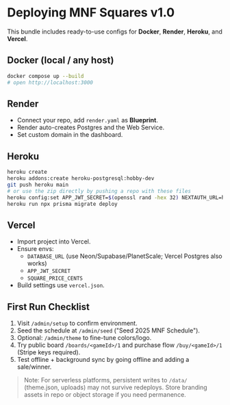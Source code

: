 # Deploying MNF Squares v1.0

This bundle includes ready-to-use configs for **Docker**, **Render**, **Heroku**, and **Vercel**.

## Docker (local / any host)
```bash
docker compose up --build
# open http://localhost:3000
```

## Render
- Connect your repo, add `render.yaml` as **Blueprint**.
- Render auto-creates Postgres and the Web Service.
- Set custom domain in the dashboard.

## Heroku
```bash
heroku create
heroku addons:create heroku-postgresql:hobby-dev
git push heroku main
# or use the zip directly by pushing a repo with these files
heroku config:set APP_JWT_SECRET=$(openssl rand -hex 32) NEXTAUTH_URL=https://<your-app>.herokuapp.com SQUARE_PRICE_CENTS=2000
heroku run npx prisma migrate deploy
```

## Vercel
- Import project into Vercel.
- Ensure envs:
  - `DATABASE_URL` (use Neon/Supabase/PlanetScale; Vercel Postgres also works)
  - `APP_JWT_SECRET`
  - `SQUARE_PRICE_CENTS`
- Build settings use `vercel.json`.

## First Run Checklist
1. Visit `/admin/setup` to confirm environment.
2. Seed the schedule at `/admin/seed` ("Seed 2025 MNF Schedule").
3. Optional: `/admin/theme` to fine-tune colors/logo.
4. Try public board `/boards/<gameId>/1` and purchase flow `/buy/<gameId>/1` (Stripe keys required).
5. Test offline + background sync by going offline and adding a sale/winner.

> Note: For serverless platforms, persistent writes to `/data/` (theme.json, uploads) may not survive redeploys. Store branding assets in repo or object storage if you need permanence.

